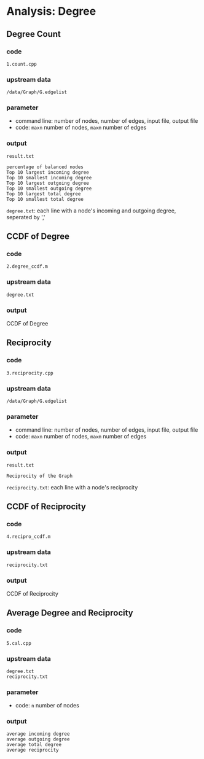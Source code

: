 # Analysis: Degree

## Degree Count
### code
`1.count.cpp`
### upstream data
`/data/Graph/G.edgelist`  
### parameter
- command line: number of nodes, number of edges, input file, output file  
- code: `maxn` number of nodes, `maxm` number of edges
### output
`result.txt`  
```
percentage of balanced nodes  
Top 10 largest incoming degree  
Top 10 smallest incoming degree  
Top 10 largest outgoing degree  
Top 10 smallest outgoing degree  
Top 10 largest total degree  
Top 10 smallest total degree  
```
`degree.txt`: each line with a node's incoming and outgoing degree, seperated by ','

## CCDF of Degree
### code
`2.degree_ccdf.m`
### upstream data
`degree.txt`
### output
CCDF of Degree

## Reciprocity
### code
`3.reciprocity.cpp`
### upstream data
`/data/Graph/G.edgelist`  
### parameter
- command line: number of nodes, number of edges, input file, output file  
- code: `maxn` number of nodes, `maxm` number of edges
### output
`result.txt`  
```
Reciprocity of the Graph
```
`reciprocity.txt`: each line with a node's reciprocity

## CCDF of Reciprocity
### code
`4.recipro_ccdf.m`
### upstream data
`reciprocity.txt`
### output
CCDF of Reciprocity

## Average Degree and Reciprocity
### code
`5.cal.cpp`
### upstream data
`degree.txt`  
`reciprocity.txt`
### parameter
- code: `n` number of nodes
### output
```
average incoming degree
average outgoing degree
average total degree
average reciprocity
```
